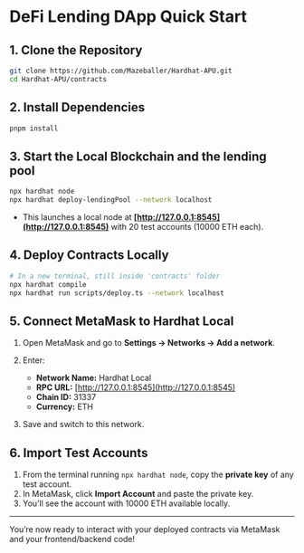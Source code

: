 # DeFi Lending DApp Quick Start

## 1. Clone the Repository

```bash
git clone https://github.com/Mazeballer/Hardhat-APU.git
cd Hardhat-APU/contracts
```

## 2. Install Dependencies

```bash
pnpm install
```

## 3. Start the Local Blockchain and the lending pool

```bash
npx hardhat node
npx hardhat deploy-lendingPool --network localhost
```

- This launches a local node at **[http://127.0.0.1:8545](http://127.0.0.1:8545)** with 20 test accounts (10000 ETH each).

## 4. Deploy Contracts Locally

```bash
# In a new terminal, still inside 'contracts' folder
npx hardhat compile
npx hardhat run scripts/deploy.ts --network localhost
```

## 5. Connect MetaMask to Hardhat Local

1. Open MetaMask and go to **Settings → Networks → Add a network**.
2. Enter:

   - **Network Name:** Hardhat Local
   - **RPC URL:** [http://127.0.0.1:8545](http://127.0.0.1:8545)
   - **Chain ID:** 31337
   - **Currency:** ETH

3. Save and switch to this network.

## 6. Import Test Accounts

1. From the terminal running `npx hardhat node`, copy the **private key** of any test account.
2. In MetaMask, click **Import Account** and paste the private key.
3. You’ll see the account with 10000 ETH available locally.

---

You’re now ready to interact with your deployed contracts via MetaMask and your frontend/backend code!
